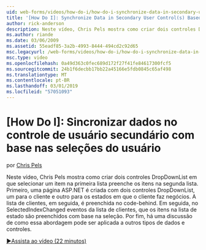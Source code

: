 ```yaml
---
uid: web-forms/videos/how-do-i/how-do-i-synchronize-data-in-secondary-user-controls-based-upon-user-selections
title: '[How Do I]: Synchronize Data in Secondary User Control(s) Based Upon User Selections | Microsoft Docs'
author: rick-anderson
description: Neste vídeo, Chris Pels mostra como criar dois controles DropDownList em que selecionar um item na primeira lista preenche os itens na segunda lista. Primeira PAS...
ms.author: riande
ms.date: 03/06/2009
ms.assetid: 55eadf85-3a2b-4993-8444-494cd2c92d65
msc.legacyurl: /web-forms/videos/how-do-i/how-do-i-synchronize-data-in-secondary-user-controls-based-upon-user-selections
msc.type: video
ms.openlocfilehash: 0a49d363c0fec689d172f27f41fe84617300fcf5
ms.sourcegitcommit: 24b1f6decbb17bb22a45166e5fdb0845c65af498
ms.translationtype: MT
ms.contentlocale: pt-BR
ms.lasthandoff: 03/01/2019
ms.locfileid: "57051093"
---
```

<a name="how-do-i-synchronize-data-in-secondary-user-controls-based-upon-user-selections"></a>[How Do I]: Sincronizar dados no controle de usuário secundário com base nas seleções do usuário
====================
por [Chris Pels](https://twitter.com/chrispels)

Neste vídeo, Chris Pels mostra como criar dois controles DropDownList em que selecionar um item na primeira lista preenche os itens na segunda lista. Primeiro, uma página ASP.NET é criada com dois controles DropDownList, um para o cliente e outro para os estados em que o cliente faz negócios. A lista de clientes, em seguida, é preenchida no code-behind. Em seguida, no SelectedIndexChanged eventos da lista de clientes, que os itens na lista de estado são preenchidos com base na seleção. Por fim, há uma discussão de como essa abordagem pode ser aplicada a outros tipos de dados e controles.

[&#9654;Assista ao vídeo (22 minutos)](https://channel9.msdn.com/Blogs/ASP-NET-Site-Videos/how-do-i-synchronize-data-in-secondary-user-controls-based-upon-user-selections)
